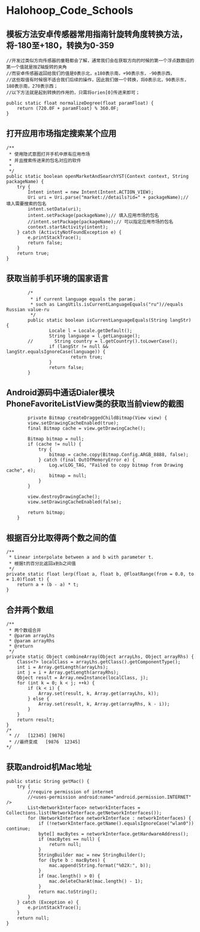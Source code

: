 # Halohoop_Code_Schools

## 模板方法安卓传感器常用指南针旋转角度转换方法，将-180至+180，转换为0-359
	//开发过类似方向传感器的童鞋都会了解，通常我们会在获取方向的时候的第一个浮点数数组的第一个值就是按Z轴旋转的夹角
	//而安卓传感器返回给我们的值是0表示北，±180表示南，+90表示东，-90表示西，
	//这些取值有时候很不适合我们后续的操作，因此我们做一个转换，将0表示北，90表示东，180表示南，270表示西；
	//以下方法就是起到转换的作用的，只需将orien[0]传进来即可；

	public static float normalizeDegree(float paramFloat) {
        return (720.0F + paramFloat) % 360.0F;
    }

## 打开应用市场指定搜索某个应用


	/**
	 * 使用隐式意图打开手机中原有应用市场
	 * 并且搜索传进来的包名对应的软件
	 *
	 */
	public static boolean openMarketAndSearchYST(Context context, String packageName) {
        try {
            Intent intent = new Intent(Intent.ACTION_VIEW);
            Uri uri = Uri.parse("market://details?id=" + packageName);// 填入需要搜索的包名
            intent.setData(uri);
            intent.setPackage(packageName);// 填入应用市场的包名
            //intent.setPackage(packageName);// 可以指定应用市场的包名
            context.startActivity(intent);
        } catch (ActivityNotFoundException e) {
            e.printStackTrace();
            return false;
        }
        return true;
    }

## 获取当前手机环境的国家语言

			/*
			 * if current language equals the param；
			 * such as LangUtils.isCurrentLanguageEquals("ru")//equals Russian value-ru
			 */
			public static boolean isCurrentLanguageEquals(String langStr) {
					Locale l = Locale.getDefault();
					String language = l.getLanguage();
			//        String country = l.getCountry().toLowerCase();
					if (langStr != null && langStr.equalsIgnoreCase(language)) {
							return true;
					}
					return false;
			}

## Android源码中通话Dialer模块PhoneFavoriteListView类的获取当前view的截图

			private Bitmap createDraggedChildBitmap(View view) {
	        view.setDrawingCacheEnabled(true);
	        final Bitmap cache = view.getDrawingCache();

	        Bitmap bitmap = null;
	        if (cache != null) {
	            try {
	                bitmap = cache.copy(Bitmap.Config.ARGB_8888, false);
	            } catch (final OutOfMemoryError e) {
	                Log.w(LOG_TAG, "Failed to copy bitmap from Drawing cache", e);
	                bitmap = null;
	            }
	        }

	        view.destroyDrawingCache();
	        view.setDrawingCacheEnabled(false);

	        return bitmap;
	    }

## 根据百分比取得两个数之间的值
	
	/**
	 * Linear interpolate between a and b with parameter t.
	 * 根据t的百分比返回a到b之间值
	 */
	private static float lerp(float a, float b, @FloatRange(from = 0.0, to = 1.0)float t) {
	    return a + (b - a) * t;
	}

## 合并两个数组

	/**
	 * 两个数组合并
	 * @param arrayLhs
	 * @param arrayRhs
     * @return
     */
	private static Object combineArray(Object arrayLhs, Object arrayRhs) {
		Class<?> localClass = arrayLhs.getClass().getComponentType();
		int i = Array.getLength(arrayLhs);
		int j = i + Array.getLength(arrayRhs);
		Object result = Array.newInstance(localClass, j);
		for (int k = 0; k < j; ++k) {
			if (k < i) {
				Array.set(result, k, Array.get(arrayLhs, k));
			} else {
				Array.set(result, k, Array.get(arrayRhs, k - i));
			}
		}
		return result;
	}
	/*
	 * //	[12345] [9876]
	 * //最终变成	[9876  12345]
	*/


## 获取android机Mac地址

	public static String getMac() {
	    try {
	        //require permission of internet
	        //<uses-permission android:name="android.permission.INTERNET" />
	        List<NetworkInterface> networkInterfaces = Collections.list(NetworkInterface.getNetworkInterfaces());
	        for (NetworkInterface networkInterface : networkInterfaces) {
	            if (!networkInterface.getName().equalsIgnoreCase("wlan0")) continue;
	            byte[] macBytes = networkInterface.getHardwareAddress();
	            if (macBytes == null) {
	                return null;
	            }
	            StringBuilder mac = new StringBuilder();
	            for (byte b : macBytes) {
	                mac.append(String.format("%02X:", b));
	            }
	            if (mac.length() > 0) {
	                mac.deleteCharAt(mac.length() - 1);
	            }
	            return mac.toString();
	        }
	    } catch (Exception e) {
	        e.printStackTrace();
	    }
	    return null;
	}